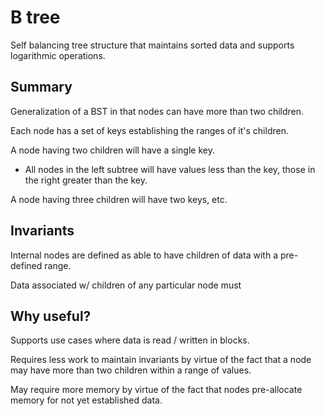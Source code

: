 B tree
======
Self balancing tree structure that maintains sorted data and supports logarithmic operations.

Summary
-------
Generalization of a BST in that nodes can have more than two children. 

Each node has a set of keys establishing the ranges of it's children.

A node having two children will have a single key.
 - All nodes in the left subtree will have values less than the key, those in the right greater than the key.

 

A node having three children will have two keys, etc.



Invariants
----------
Internal nodes are defined as able to have children of data with a pre-defined range.


Data associated w/ children of any particular node must 

Why useful?
-----------
Supports use cases where data is read / written in blocks.

Requires less work to maintain invariants by virtue of the fact that a node may have more than two children within a range of values.

May require more memory by virtue of the fact that nodes pre-allocate memory for not yet established data.

